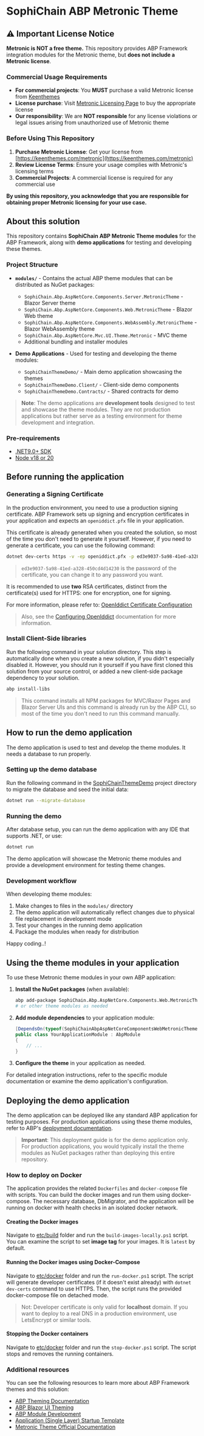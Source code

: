 # SophiChain ABP Metronic Theme

## ⚠️ Important License Notice

**Metronic is NOT a free theme.** This repository provides ABP Framework integration modules for the Metronic theme, but **does not include a Metronic license**.

### Commercial Usage Requirements

- **For commercial projects**: You **MUST** purchase a valid Metronic license from [Keenthemes](https://keenthemes.com/metronic)
- **License purchase**: Visit [Metronic Licensing Page](https://keenthemes.com/metronic/licensing) to buy the appropriate license
- **Our responsibility**: We are **NOT responsible** for any license violations or legal issues arising from unauthorized use of Metronic theme

### Before Using This Repository

1. **Purchase Metronic License**: Get your license from [https://keenthemes.com/metronic](https://keenthemes.com/metronic)
2. **Review License Terms**: Ensure your usage complies with Metronic's licensing terms
3. **Commercial Projects**: A commercial license is required for any commercial use

**By using this repository, you acknowledge that you are responsible for obtaining proper Metronic licensing for your use case.**

## About this solution

This repository contains **SophiChain ABP Metronic Theme modules** for the ABP Framework, along with **demo applications** for testing and developing these themes.

### Project Structure

- **`modules/`** - Contains the actual ABP theme modules that can be distributed as NuGet packages:
  - `SophiChain.Abp.AspNetCore.Components.Server.MetronicTheme` - Blazor Server theme
  - `SophiChain.Abp.AspNetCore.Components.Web.MetronicTheme` - Blazor Web theme  
  - `SophiChain.Abp.AspNetCore.Components.WebAssembly.MetronicTheme` - Blazor WebAssembly theme
  - `SophiChain.Abp.AspNetCore.Mvc.UI.Theme.Metronic` - MVC theme
  - Additional bundling and installer modules

- **Demo Applications** - Used for testing and developing the theme modules:
  - `SophiChainThemeDemo/` - Main demo application showcasing the themes
  - `SophiChainThemeDemo.Client/` - Client-side demo components
  - `SophiChainThemeDemo.Contracts/` - Shared contracts for demo

> **Note**: The demo applications are **development tools** designed to test and showcase the theme modules. They are not production applications but rather serve as a testing environment for theme development and integration.

### Pre-requirements

* [.NET9.0+ SDK](https://dotnet.microsoft.com/download/dotnet)
* [Node v18 or 20](https://nodejs.org/en)

## Before running the application

### Generating a Signing Certificate

In the production environment, you need to use a production signing certificate. ABP Framework sets up signing and encryption certificates in your application and expects an `openiddict.pfx` file in your application.

This certificate is already generated when you created the solution, so most of the time you don't need to generate it yourself. However, if you need to generate a certificate, you can use the following command:

```bash
dotnet dev-certs https -v -ep openiddict.pfx -p ed3e9037-5a98-41ed-a328-450cd4d14230
```

> `ed3e9037-5a98-41ed-a328-450cd4d14230` is the password of the certificate, you can change it to any password you want.

It is recommended to use **two** RSA certificates, distinct from the certificate(s) used for HTTPS: one for encryption, one for signing.

For more information, please refer to: [OpenIddict Certificate Configuration](https://documentation.openiddict.com/configuration/encryption-and-signing-credentials.html#registering-a-certificate-recommended-for-production-ready-scenarios)

> Also, see the [Configuring OpenIddict](https://abp.io/docs/latest/Deployment/Configuring-OpenIddict#production-environment) documentation for more information.

### Install Client-Side libraries

Run the following command in your solution directory. This step is automatically done when you create a new solution, if you didn't especially disabled it. However, you should run it yourself if you have first cloned this solution from your source control, or added a new client-side package dependency to your solution.

```bash
abp install-libs
```

> This command installs all NPM packages for MVC/Razor Pages and Blazor Server UIs and this command is already run by the ABP CLI, so most of the time you don't need to run this command manually.

## How to run the demo application

The demo application is used to test and develop the theme modules. It needs a database to run properly.

### Setting up the demo database

Run the following command in the [SophiChainThemeDemo](./SophiChainThemeDemo) project directory to migrate the database and seed the initial data:

````bash
dotnet run --migrate-database
````

### Running the demo

After database setup, you can run the demo application with any IDE that supports .NET, or use:

````bash
dotnet run
````

The demo application will showcase the Metronic theme modules and provide a development environment for testing theme changes.

### Development workflow

When developing theme modules:
1. Make changes to files in the `modules/` directory
2. The demo application will automatically reflect changes due to physical file replacement in development mode
3. Test your changes in the running demo application
4. Package the modules when ready for distribution

Happy coding..!

## Using the theme modules in your application

To use these Metronic theme modules in your own ABP application:

1. **Install the NuGet packages** (when available):
   ```bash
   abp add-package SophiChain.Abp.AspNetCore.Components.Web.MetronicTheme
   # or other theme modules as needed
   ```

2. **Add module dependencies** to your application module:
   ```csharp
   [DependsOn(typeof(SophiChainAbpAspNetCoreComponentsWebMetronicThemeModule))]
   public class YourApplicationModule : AbpModule
   {
       // ...
   }
   ```

3. **Configure the theme** in your application as needed.

For detailed integration instructions, refer to the specific module documentation or examine the demo application's configuration.

## Deploying the demo application

The demo application can be deployed like any standard ABP application for testing purposes. For production applications using these theme modules, refer to ABP's [deployment documentation](https://abp.io/docs/latest/Deployment/Index).

> **Important**: This deployment guide is for the demo application only. For production applications, you would typically install the theme modules as NuGet packages rather than deploying this entire repository.

### How to deploy on Docker

The application provides the related `Dockerfiles` and `docker-compose` file with scripts. You can build the docker images and run them using docker-compose. The necessary database, DbMigrator, and the application will be running on docker with health checks in an isolated docker network.

#### Creating the Docker images

Navigate to [etc/build](./etc/build) folder and run the `build-images-locally.ps1` script. You can examine the script to set **image tag** for your images. It is `latest` by default.

#### Running the Docker images using Docker-Compose

Navigate to [etc/docker](./etc/docker) folder and run the `run-docker.ps1` script. The script will generate developer certificates (if it doesn't exist already) with `dotnet dev-certs` command to use HTTPS. Then, the script runs the provided docker-compose file on detached mode.

> Not: Developer certificate is only valid for **localhost** domain. If you want to deploy to a real DNS in a production environment, use LetsEncrypt or similar tools.

#### Stopping the Docker containers

Navigate to [etc/docker](./etc/docker) folder and run the `stop-docker.ps1` script. The script stops and removes the running containers.

### Additional resources

You can see the following resources to learn more about ABP Framework themes and this solution:

* [ABP Theming Documentation](https://abp.io/docs/latest/UI/AspNetCore/Theming)
* [ABP Blazor UI Theming](https://abp.io/docs/latest/UI/Blazor/Theming)
* [ABP Module Development](https://abp.io/docs/latest/Module-Development-Basics)
* [Application (Single Layer) Startup Template](https://abp.io/docs/latest/startup-templates/application-single-layer/index)
* [Metronic Theme Official Documentation](https://keenthemes.com/metronic)
